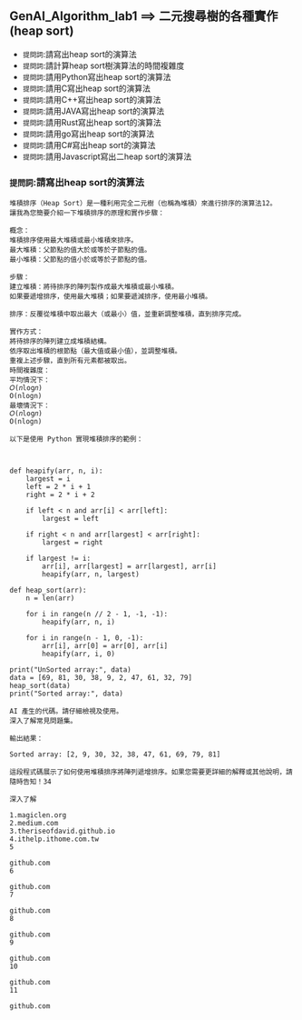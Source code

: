 ## GenAI_Algorithm_lab1 ==> 二元搜尋樹的各種實作(heap sort)
- `提問詞`:請寫出heap sort的演算法
- `提問詞`:請計算heap sort樹演算法的時間複雜度
- `提問詞`:請用Python寫出heap sort的演算法
- `提問詞`:請用C寫出heap sort的演算法
- `提問詞`:請用C++寫出heap sort的演算法
- `提問詞`:請用JAVA寫出heap sort的演算法
- `提問詞`:請用Rust寫出heap sort的演算法
- `提問詞`:請用go寫出heap sort的演算法
- `提問詞`:請用C#寫出heap sort的演算法
- `提問詞`:請用Javascript寫出二heap sort的演算法


### `提問詞`:請寫出heap sort的演算法
```
堆積排序（Heap Sort）是一種利用完全二元樹（也稱為堆積）來進行排序的演算法12。
讓我為您簡要介紹一下堆積排序的原理和實作步驟：

概念：
堆積排序使用最大堆積或最小堆積來排序。
最大堆積：父節點的值大於或等於子節點的值。
最小堆積：父節點的值小於或等於子節點的值。

步驟：
建立堆積：將待排序的陣列製作成最大堆積或最小堆積。
如果要遞增排序，使用最大堆積；如果要遞減排序，使用最小堆積。

排序：反覆從堆積中取出最大（或最小）值，並重新調整堆積，直到排序完成。

實作方式：
將待排序的陣列建立成堆積結構。
依序取出堆積的根節點（最大值或最小值），並調整堆積。
重複上述步驟，直到所有元素都被取出。
時間複雜度：
平均情況下：
𝑂(𝑛log𝑛)
O(nlogn)
最壞情況下：
𝑂(𝑛log𝑛)
O(nlogn)

以下是使用 Python 實現堆積排序的範例：



def heapify(arr, n, i):
    largest = i
    left = 2 * i + 1
    right = 2 * i + 2

    if left < n and arr[i] < arr[left]:
        largest = left

    if right < n and arr[largest] < arr[right]:
        largest = right

    if largest != i:
        arr[i], arr[largest] = arr[largest], arr[i]
        heapify(arr, n, largest)

def heap_sort(arr):
    n = len(arr)

    for i in range(n // 2 - 1, -1, -1):
        heapify(arr, n, i)

    for i in range(n - 1, 0, -1):
        arr[i], arr[0] = arr[0], arr[i]
        heapify(arr, i, 0)

print("UnSorted array:", data)
data = [69, 81, 30, 38, 9, 2, 47, 61, 32, 79]
heap_sort(data)
print("Sorted array:", data)

AI 產生的代碼。請仔細檢視及使用。
深入了解常見問題集。

輸出結果：

Sorted array: [2, 9, 30, 32, 38, 47, 61, 69, 79, 81]

這段程式碼展示了如何使用堆積排序將陣列遞增排序。如果您需要更詳細的解釋或其他說明，請隨時告知！34

深入了解

1.magiclen.org
2.medium.com
3.theriseofdavid.github.io
4.ithelp.ithome.com.tw
5

github.com
6

github.com
7

github.com
8

github.com
9

github.com
10

github.com
11

github.com






```


